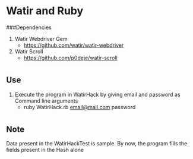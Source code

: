 # Watir and Ruby
###Dependencies
1. Watir Webdriver Gem
	* https://github.com/watir/watir-webdriver
2. Watir Scroll 
	* https://github.com/p0deje/watir-scroll
#
Use
---------------------------------------
1. Execute the program in WatirHack by giving email and password as Command line arguments
	* ruby WatirHack.rb email@mail.com password
#
Note
---------------------------------------
Data present in the WatirHackTest is sample. By now, the program fills the fields present in the Hash alone
